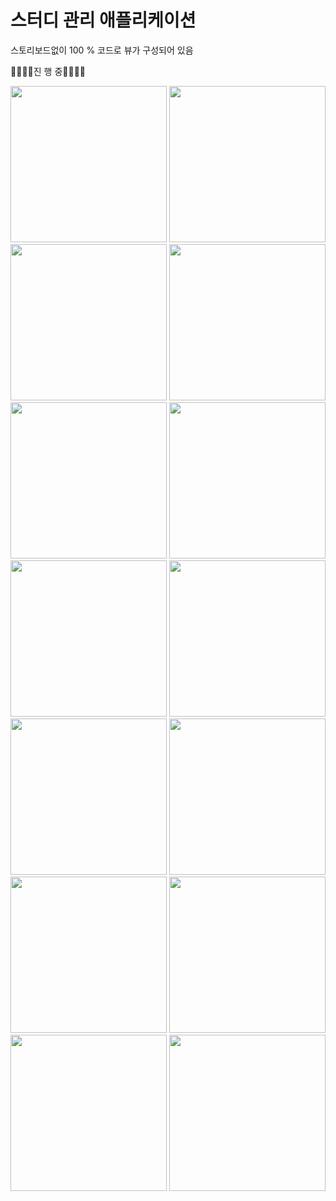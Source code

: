 # 스터디 관리 애플리케이션

스토리보드없이 100 % 코드로 뷰가 구성되어 있음

🔨🔨🔨🔨진 행 중🔨🔨🔨🔨



<img src="readmeImage/IMG_1265.PNG" aligned="center" width="250"/>

<img src="readmeImage/IMG_1266.PNG" aligned="center" width="250"/>

<img src="readmeImage/IMG_1267.PNG" aligned="center" width="250"/>

<img src="readmeImage/IMG_1268.PNG" aligned="center" width="250"/>

<img src="readmeImage/IMG_1269.PNG" aligned="center" width="250"/>

<img src="readmeImage/IMG_1270.PNG" aligned="center" width="250"/>

<img src="readmeImage/IMG_1271.PNG" aligned="center" width="250"/>

<img src="readmeImage/IMG_1272.PNG" aligned="center" width="250"/>

<img src="readmeImage/IMG_1273.PNG" aligned="center" width="250"/>

<img src="readmeImage/IMG_1274.PNG" aligned="center" width="250"/>

<img src="readmeImage/IMG_1275.PNG" aligned="center" width="250"/>

<img src="readmeImage/IMG_1276.PNG" aligned="center" width="250"/>

<img src="readmeImage/IMG_1278.PNG" aligned="center" width="250"/>

<img src="readmeImage/IMG_1279.PNG" aligned="center" width="250"/>